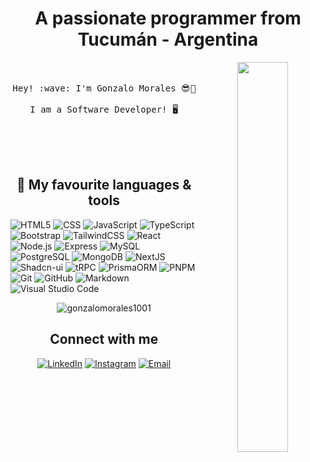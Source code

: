 <h1 align="center">A passionate programmer from Tucumán - Argentina</h3>

<p align="center">
  <img src="https://media.giphy.com/media/l0He4nkyI5cMhXzvW/giphy.gif" width="40%" align="right">
  <br><br>
  <samp>
    Hey! :wave: I'm Gonzalo Morales 😎🤘
    <br><br>
    I am a Software Developer! 🖥️
  </samp>
</p>

<br>
<br>
<br>

<h2 align="center">🔧 My favourite languages & tools</h3>
<p align"center">
  
![HTML5](https://img.shields.io/badge/-HTML5-333333?style=flat&logo=HTML5)
![CSS](https://img.shields.io/badge/-CSS-333333?style=flat&logo=CSS3&logoColor=1572B6)
![JavaScript](https://img.shields.io/badge/-JavaScript-333333?style=flat&logo=javascript)
![TypeScript](https://img.shields.io/badge/-TypeScript-333333?style=flat&logo=typescript)
![Bootstrap](https://img.shields.io/badge/-Bootstrap-333333?style=flat&logo=bootstrap&logoColor=563D7C)
![TailwindCSS](https://img.shields.io/badge/-TailwindCSS-333333?style=flat&logo=tailwindcss)
![React](https://img.shields.io/badge/-React-333333?style=flat&logo=react)
![Node.js](https://img.shields.io/badge/-Node.js-333333?style=flat&logo=node.js)
![Express](https://img.shields.io/badge/-ExpressJS-333333?style=flat&logo=express)
![MySQL](https://img.shields.io/badge/-MySQL-333333?style=flat&logo=mysql)
![PostgreSQL](https://img.shields.io/badge/-PostgreSQL-333333?style=flat&logo=postgresql)
![MongoDB](https://img.shields.io/badge/-MongoDB-333333?style=flat&logo=mongodb)
![NextJS](https://img.shields.io/badge/-NextJS-333333?style=flat&logo=next.js)
![Shadcn-ui](https://img.shields.io/badge/-shadcn/ui-333333?style=flat&logo=shadcnui)
![tRPC](https://img.shields.io/badge/-tRPC-333333?style=flat&logo=trpc)
![PrismaORM](https://img.shields.io/badge/-PrismaORM-333333?style=flat&logo=prisma)
![PNPM](https://img.shields.io/badge/-PNPM-333333?style=flat&logo=pnpm)
![Git](https://img.shields.io/badge/-Git-333333?style=flat&logo=git)
![GitHub](https://img.shields.io/badge/-GitHub-333333?style=flat&logo=github)
![Markdown](https://img.shields.io/badge/-Markdown-333333?style=flat&logo=markdown)
![Visual Studio Code](https://img.shields.io/badge/-Visual%20Studio%20Code-333333?style=flat&logo=visual-studio-code&logoColor=007ACC)
</p>


<p align="center"><img align="center" src="https://github-readme-stats.vercel.app/api/top-langs?username=gonzalomorales1001&show_icons=true&locale=en&layout=compact" alt="gonzalomorales1001" /></p>

<h2 align="center">Connect with me</h3>

<p align="center">
<!-- <a href="https://portfolio-preview-gm.netlify.app/"><img alt="Website" src="https://img.shields.io/badge/Website-Gonzalo%20Morales-cyan?style=flat-square&logo=internet-explorer"></a> -->
<a href="https://linkedin.com/in/gonzalomorales-web"><img alt="LinkedIn" src="https://img.shields.io/badge/LinkedIn-Gonzalo%20Morales-cyan?style=flat-square&logo=linkedin"></a>
<a href="https://www.instagram.com/goncho021/"><img alt="Instagram" src="https://img.shields.io/badge/Instagram-@goncho021-cyan?style=flat-square&logo=instagram"></a>
<a href="mailto:gonzalomorales1001@gmail.com"><img alt="Email" src="https://img.shields.io/badge/Email-gonzalomorales1001@gmail.com-cyan?style=flat-square&logo=gmail"></a>
</p>

<!--
Here are some ideas to get you started:

- 🔭 I’m currently working on 
- 🌱 I’m currently learning ...
- 👯 I’m looking to collaborate on ...
- 🤔 I’m looking for help with 
- 💬 Ask me about 
- 📫 How to reach me: Write a message in my social networks
- 😄 Pronouns: Goncho
- ⚡ Fun fact: ...
-->
